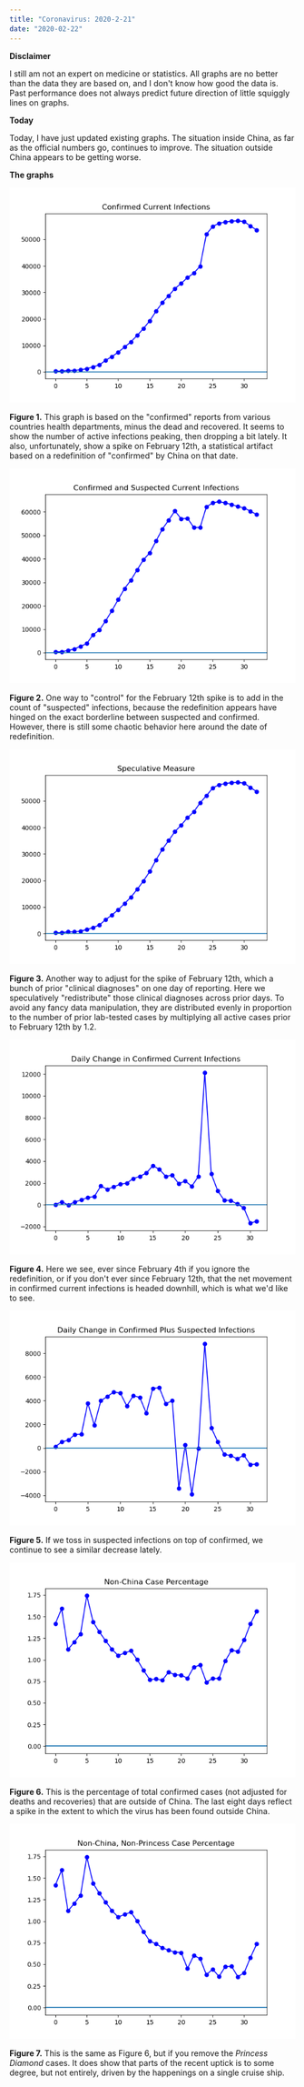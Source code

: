 ```yaml
---
title: "Coronavirus: 2020-2-21"
date: "2020-02-22"
---
```


**Disclaimer**

I still am not an expert on medicine or statistics. All graphs are no better than the data they are based on, and I don't know how good the data is. Past performance does not always predict future direction of little squiggly lines on graphs.

**Today**

Today, I have just updated existing graphs. The situation inside China, as far as the official numbers go, continues to improve. The situation outside China appears to be getting worse.

**The graphs**

![](../../i/0j.png)

**Figure 1.** This graph is based on the "confirmed" reports from various countries health departments, minus the dead and recovered. It seems to show the number of active infections peaking, then dropping a bit lately. It also, unfortunately, show a spike on February 12th, a statistical artifact based on a redefinition of "confirmed" by China on that date.

![](../../i/0k.png)

**Figure 2.** One way to "control" for the February 12th spike is to add in the count of "suspected" infections, because the redefinition appears have hinged on the exact borderline between suspected and confirmed. However, there is still some chaotic behavior here around the date of redefinition.

![](../../i/0l.png)

**Figure 3.** Another way to adjust for the spike of February 12th, which a bunch of prior "clinical diagnoses" on one day of reporting. Here we speculatively "redistribute" those clinical diagnoses across prior days. To avoid any fancy data manipulation, they are distributed evenly in proportion to the number of prior lab-tested cases by multiplying all active cases prior to February 12th by 1.2.

![](../../i/0m.png)

**Figure 4.** Here we see, ever since February 4th if you ignore the redefinition, or if you don't ever since February 12th, that the net movement in confirmed current infections is headed downhill, which is what we'd like to see.

![](../../i/0n.png)

**Figure 5.** If we toss in suspected infections on top of confirmed, we continue to see a similar decrease lately.

![](../../i/0o.png)

**Figure 6.** This is the percentage of total confirmed cases (not adjusted for deaths and recoveries) that are outside of China. The last eight days reflect a spike in the extent to which the virus has been found outside China.

![](../../i/0p.png)

**Figure 7.** This is the same as Figure 6, but if you remove the _Princess Diamond_ cases. It does show that parts of the recent uptick is to some degree, but not entirely, driven by the happenings on a single cruise ship.
